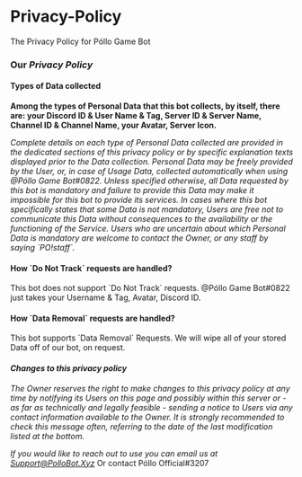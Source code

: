 # Privacy-Policy
The Privacy Policy for Póllo Game Bot

<h3><strong>Our <i>Privacy Policy</i></strong></h3>

<h4><b>Types of Data collected</h4></b>

<p><b>Among the types of Personal Data that this bot collects, by itself, there are:  your Discord ID & User Name & Tag, Server ID & Server Name, Channel ID & Channel Name, your Avatar, Server Icon.</p></b>

<p><i>Complete details on each type of Personal Data collected are provided in the dedicated sections of this privacy policy or by specific explanation texts displayed prior to the Data collection.
Personal Data may be freely provided by the User, or, in case of Usage Data, collected automatically when using @Póllo Game Bot#0822.
Unless specified otherwise, all Data requested by this bot is mandatory and failure to provide this Data may make it impossible for this bot to provide its services. In cases where this bot specifically states that some Data is not mandatory, Users are free not to communicate this Data without consequences to the availability or the functioning of the Service.
Users who are uncertain about which Personal Data is mandatory are welcome to contact the Owner, or any staff by saying `PO!staff`.</p></i>

<h4><b>How `Do Not Track` requests are handled?</b></h4>

<p>This bot does not support `Do Not Track` requests. 
@Póllo Game Bot#0822 just takes your Username & Tag, Avatar, Discord ID.</p>

<h4><b>How `Data Removal` requests are handled?</b></h4>

<p>This bot supports `Data Removal` Requests.
We will wipe all of your stored Data off of our bot, on request.</p>

<h4><b><i>Changes to this privacy policy</i></b></h4>

<p><i>The Owner reserves the right to make changes to this privacy policy at any time by notifying its Users on this page and possibly within this server or - as far as technically and legally feasible - sending a notice to Users via any contact information available to the Owner. 
It is strongly recommended to check this message often, referring to the date of the last modification listed at the bottom.</i></p>

<p><i>If you would like to reach out to use you can email us at <u>Support@PolloBot.Xyz</u></i>  Or contact Póllo Official#3207</p>
